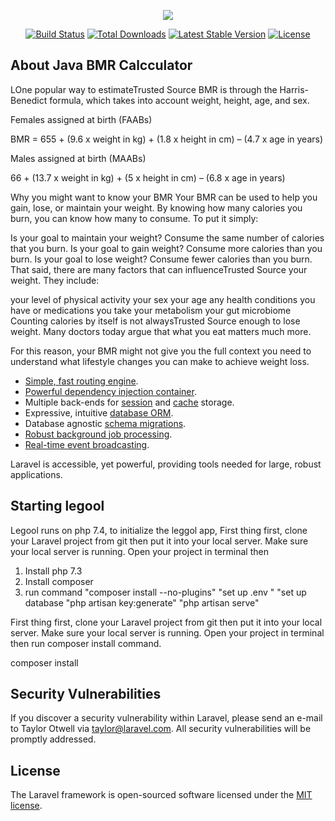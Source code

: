 <p align="center"><img src="https://laravel.com/assets/img/components/logo-laravel.svg"></p>

<p align="center">
<a href="https://travis-ci.org/laravel/framework"><img src="https://travis-ci.org/laravel/framework.svg" alt="Build Status"></a>
<a href="https://packagist.org/packages/laravel/framework"><img src="https://poser.pugx.org/laravel/framework/d/total.svg" alt="Total Downloads"></a>
<a href="https://packagist.org/packages/laravel/framework"><img src="https://poser.pugx.org/laravel/framework/v/stable.svg" alt="Latest Stable Version"></a>
<a href="https://packagist.org/packages/laravel/framework"><img src="https://poser.pugx.org/laravel/framework/license.svg" alt="License"></a>
</p>

## About Java BMR Calcculator 

LOne popular way to estimateTrusted Source BMR is through the Harris-Benedict formula, which takes into account weight, height, age, and sex.

Females assigned at birth (FAABs)

BMR = 655 + (9.6 x weight in kg) + (1.8 x height in cm) – (4.7 x age in years)

Males assigned at birth (MAABs)

66 + (13.7 x weight in kg) + (5 x height in cm) – (6.8 x age in years)

Why you might want to know your BMR 
Your BMR can be used to help you gain, lose, or maintain your weight. By knowing how many calories you burn, you can know how many to consume. To put it simply:

Is your goal to maintain your weight? Consume the same number of calories that you burn.
Is your goal to gain weight? Consume more calories than you burn.
Is your goal to lose weight? Consume fewer calories than you burn.
That said, there are many factors that can influenceTrusted Source your weight. They include:

your level of physical activity
your sex
your age
any health conditions you have or medications you take
your metabolism
your gut microbiome
Counting calories by itself is not alwaysTrusted Source enough to lose weight. Many doctors today argue that what you eat matters much more.

For this reason, your BMR might not give you the full context you need to understand what lifestyle changes you can make to achieve weight loss.

-   [Simple, fast routing engine](https://laravel.com/docs/routing).
-   [Powerful dependency injection container](https://laravel.com/docs/container).
-   Multiple back-ends for [session](https://laravel.com/docs/session) and [cache](https://laravel.com/docs/cache) storage.
-   Expressive, intuitive [database ORM](https://laravel.com/docs/eloquent).
-   Database agnostic [schema migrations](https://laravel.com/docs/migrations).
-   [Robust background job processing](https://laravel.com/docs/queues).
-   [Real-time event broadcasting](https://laravel.com/docs/broadcasting).

Laravel is accessible, yet powerful, providing tools needed for large, robust applications.

## Starting legool

Legool runs on php 7.4, to initialize the leggol app,
First thing first, clone your Laravel project from git then put it into your local server. Make sure your local server is running. Open your project in terminal then

1. Install php 7.3
2. Install composer
3. run command
   "composer install --no-plugins"
   "set up .env "
   "set up database
   "php artisan key:generate"
   "php artisan serve"

First thing first, clone your Laravel project from git then put it into your local server. Make sure your local server is running. Open your project in terminal then run composer install command.

composer install



## Security Vulnerabilities

If you discover a security vulnerability within Laravel, please send an e-mail to Taylor Otwell via [taylor@laravel.com](mailto:taylor@laravel.com). All security vulnerabilities will be promptly addressed.

## License

The Laravel framework is open-sourced software licensed under the [MIT license](https://opensource.org/licenses/MIT).

